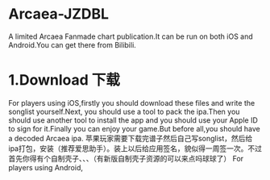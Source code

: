 # Arcaea-JZDBL
A limited Arcaea Fanmade chart publication.It can be run on both iOS and Android.You can get there from Bilibili.

# 1.Download 下载
  For players using iOS,firstly you should download these files and write the songlist yourself.Next, you should use a tool to pack the ipa.Then you should use another tool to install the app and you should use your Apple ID to sign for it.Finally you can enjoy your game.But before all,you should have a decoded Arcaea ipa.
  苹果玩家需要下载完谱子然后自己写songlist，然后给ipa打包，安装（推荐爱思助手）。装上以后给应用签名，貌似得一周签一次。不过首先你得有个自制壳子、、、（有新版自制壳子资源的可以来点吗球球了）
  For players using Android,

